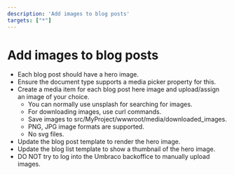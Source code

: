 ```yaml
---
description: 'Add images to blog posts'
targets: ["*"]
---
```


# Add images to blog posts

* Each blog post should have a hero image.
* Ensure the document type supports a media picker property for this.
* Create a media item for each blog post here image and upload/assign an image of your choice.
  * You can normally use unsplash for searching for images.
  * For downloading images, use curl commands.
  * Save images to src/MyProject/wwwroot/media/downloaded_images.
  * PNG, JPG image formats are supported.
  * No svg files.
* Update the blog post template to render the hero image.
* Update the blog list template to show a thumbnail of the hero image.
* DO NOT try to log into the Umbraco backoffice to manually upload images.
